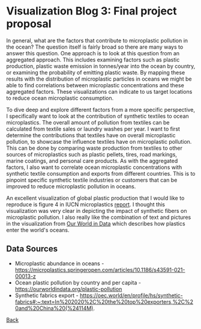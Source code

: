 # Visualization Blog 3: Final project proposal

In general, what are the factors that contribute to microplastic pollution in the ocean? The question itself is fairly broad so there are many ways to answer this question. One approach is to look at this question from an aggregated approach. This includes examining factors such as plastic production, plastic waste emission in tonnes/year into the ocean by country, or examining the probability of emitting plastic waste. By mapping these results with the distribution of microplastic particles in oceans we might be able to find correlations between microplastic concentrations and these aggregated factors. These visualizations can indicate to us target locations to reduce ocean microplastic consumption. 

To dive deep and explore different factors from a more specific perspective, I specifically want to look at the contribution of synthetic textiles to ocean microplastics. The overall amount of pollution from textiles can be calculated from textile sales or laundry washes per year. I want to first determine the contributions that textiles have on overall microplastic pollution, to showcase the influence textiles have on microplastic pollution. This can be done by comparing waste production from textiles to other sources of microplastics such as plastic pellets, tires, road markings, marine coatings, and personal care products. As with the aggregated factors, I also want to correlate ocean microplastic concentrations with synthetic textile consumption and exports from different countries. This is to pinpoint specific synthetic textile industries or customers that can be improved to reduce microplastic pollution in oceans.

An excellent visualization of global plastic production that I would like to reproduce is figure 4 in IUCN microplastics [report](https://portals.iucn.org/library/sites/library/files/documents/2017-002-En.pdf). I thought this visualization was very clear in depicting the impact of synthetic fibers on microplastic pollution. I also really like the combination of text and pictures in the visualization from [Our World in Data](https://ourworldindata.org/uploads/2019/09/Pathway-of-plastic-to-ocean-800x491.png) which describes how plastics enter the world's oceans. 


## Data Sources
- Microplastic abundance in oceans - https://microplastics.springeropen.com/articles/10.1186/s43591-021-00013-z
- Ocean plastic pollution by country and per capita - https://ourworldindata.org/plastic-pollution
- Synthetic fabrics export - https://oec.world/en/profile/hs/synthetic-fabrics#:~:text=In%202020%2C%20the%20top%20exporters,%2C%20and%20China%20(%24114M).


[Back](../README.md)
